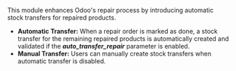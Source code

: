 This module enhances Odoo's repair process by introducing automatic stock transfers for repaired products.

- **Automatic Transfer:** When a repair order is marked as done, a stock transfer for the remaining repaired products is automatically created and validated if the ***auto_transfer_repair*** parameter is enabled.
- **Manual Transfer:** Users can manually create stock transfers when automatic transfer is disabled.